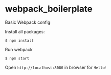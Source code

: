 # webpack_boilerplate

Basic Webpack config

Install all packages:

```
$ npm install
```

Run webpack

```
$ npm start
```

Open `http://localhost:8080` in browser for `Hello!`
